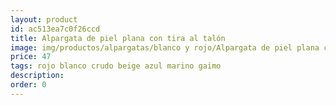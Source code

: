 ```yaml
---
layout: product
id: ac513ea7c0f26ccd
title: Alpargata de piel plana con tira al talón
image: img/productos/alpargatas/blanco y rojo/Alpargata de piel plana con tira al talón=47 =rojo blanco crudo beige azul marino gaimo.webp
price: 47 
tags: rojo blanco crudo beige azul marino gaimo
description: 
order: 0
---
```

